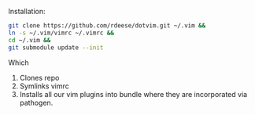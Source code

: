 Installation:

```bash
git clone https://github.com/rdeese/dotvim.git ~/.vim &&
ln -s ~/.vim/vimrc ~/.vimrc &&
cd ~/.vim &&
git submodule update --init
```

Which

1. Clones repo
2. Symlinks vimrc
3. Installs all our vim plugins into bundle where they are incorporated via pathogen.
